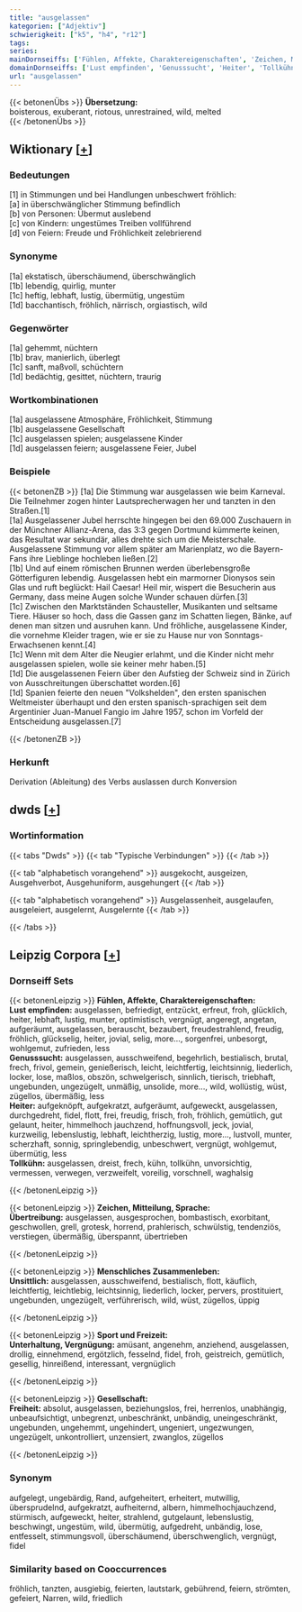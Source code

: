 ```yaml
---
title: "ausgelassen"
kategorien: ["Adjektiv"]
schwierigkeit: ["k5", "h4", "r12"]
tags:
series:
mainDornseiffs: ['Fühlen, Affekte, Charaktereigenschaften', 'Zeichen, Mitteilung, Sprache', 'Menschliches Zusammenleben', 'Sport und Freizeit', 'Gesellschaft']
domainDornseiffs: ['Lust empfinden', 'Genusssucht', 'Heiter', 'Tollkühn', 'Übertreibung', 'Unsittlich', 'Unterhaltung, Vergnügung', 'Freiheit']
url: "ausgelassen"
---
```


{{< betonenÜbs >}}
**Übersetzung:**  
boisterous, exuberant, riotous, unrestrained, wild, melted  
{{< /betonenÜbs >}}

## Wiktionary [[+](https://de.wiktionary.org/wiki/ausgelassen)]

### Bedeutungen
[1] in Stimmungen und bei Handlungen unbeschwert fröhlich:  
[a] in überschwänglicher Stimmung befindlich  
[b] von Personen: Übermut auslebend  
[c] von Kindern: ungestümes Treiben vollführend  
[d] von Feiern: Freude und Fröhlichkeit zelebrierend  

### Synonyme
[1a] ekstatisch, überschäumend, überschwänglich  
[1b] lebendig, quirlig, munter  
[1c] heftig, lebhaft, lustig, übermütig, ungestüm  
[1d] bacchantisch, fröhlich, närrisch, orgiastisch, wild  

### Gegenwörter
[1a] gehemmt, nüchtern  
[1b] brav, manierlich, überlegt  
[1c] sanft, maßvoll, schüchtern  
[1d] bedächtig, gesittet, nüchtern, traurig  

### Wortkombinationen
[1a] ausgelassene Atmosphäre, Fröhlichkeit, Stimmung  
[1b] ausgelassene Gesellschaft  
[1c] ausgelassen spielen; ausgelassene Kinder  
[1d] ausgelassen feiern; ausgelassene Feier, Jubel  

### Beispiele
{{< betonenZB >}}
[1a] Die Stimmung war ausgelassen wie beim Karneval. Die Teilnehmer zogen hinter Lautsprecherwagen her und tanzten in den Straßen.[1]  
[1a] Ausgelassener Jubel herrschte hingegen bei den 69.000 Zuschauern in der Münchner Allianz-Arena, das 3:3 gegen Dortmund kümmerte keinen, das Resultat war sekundär, alles drehte sich um die Meisterschale. Ausgelassene Stimmung vor allem später am Marienplatz, wo die Bayern-Fans ihre Lieblinge hochleben ließen.[2]  
[1b] Und auf einem römischen Brunnen werden überlebensgroße Götterfiguren lebendig. Ausgelassen hebt ein marmorner Dionysos sein Glas und ruft beglückt: Hail Caesar! Heil mir, wispert die Besucherin aus Germany, dass meine Augen solche Wunder schauen dürfen.[3]  
[1c] Zwischen den Marktständen Schausteller, Musikanten und seltsame Tiere. Häuser so hoch, dass die Gassen ganz im Schatten liegen, Bänke, auf denen man sitzen und ausruhen kann. Und fröhliche, ausgelassene Kinder, die vornehme Kleider tragen, wie er sie zu Hause nur von Sonntags-Erwachsenen kennt.[4]  
[1c] Wenn mit dem Alter die Neugier erlahmt, und die Kinder nicht mehr ausgelassen spielen, wolle sie keiner mehr haben.[5]  
[1d] Die ausgelassenen Feiern über den Aufstieg der Schweiz sind in Zürich von Ausschreitungen überschattet worden.[6]  
[1d] Spanien feierte den neuen "Volkshelden", den ersten spanischen Weltmeister überhaupt und den ersten spanisch-sprachigen seit dem Argentinier Juan-Manuel Fangio im Jahre 1957, schon im Vorfeld der Entscheidung ausgelassen.[7]  

{{< /betonenZB >}}
### Herkunft
Derivation (Ableitung) des Verbs auslassen durch Konversion  



## dwds [[+](https://www.dwds.de/wb/ausgelassen)]

### Wortinformation
{{< tabs "Dwds" >}}
{{< tab "Typische Verbindungen" >}}
{{< /tab >}}

{{< tab "alphabetisch vorangehend" >}}
ausgekocht, ausgeizen, Ausgehverbot, Ausgehuniform, ausgehungert
{{< /tab >}}

{{< tab "alphabetisch vorangehend" >}}
Ausgelassenheit, ausgelaufen, ausgeleiert, ausgelernt, Ausgelernte
{{< /tab >}}

{{< /tabs >}}

## Leipzig Corpora [[+](https://corpora.uni-leipzig.de/en/res?word=ausgelassen&corpusId=deu_newscrawl-public_2018)]

### Dornseiff Sets
{{< betonenLeipzig >}}
**Fühlen, Affekte, Charaktereigenschaften:**  
**Lust empfinden:** ausgelassen, befriedigt, entzückt, erfreut, froh, glücklich, heiter, lebhaft, lustig, munter, optimistisch, vergnügt, angeregt, angetan, aufgeräumt, ausgelassen, berauscht, bezaubert, freudestrahlend, freudig, fröhlich, glückselig, heiter, jovial, selig, more..., sorgenfrei, unbesorgt, wohlgemut, zufrieden, less  
**Genusssucht:** ausgelassen, ausschweifend, begehrlich, bestialisch, brutal, frech, frivol, gemein, genießerisch, leicht, leichtfertig, leichtsinnig, liederlich, locker, lose, maßlos, obszön, schwelgerisch, sinnlich, tierisch, triebhaft, ungebunden, ungezügelt, unmäßig, unsolide, more..., wild, wollüstig, wüst, zügellos, übermäßig, less  
**Heiter:** aufgeknöpft, aufgekratzt, aufgeräumt, aufgeweckt, ausgelassen, durchgedreht, fidel, flott, frei, freudig, frisch, froh, fröhlich, gemütlich, gut gelaunt, heiter, himmelhoch jauchzend, hoffnungsvoll, jeck, jovial, kurzweilig, lebenslustig, lebhaft, leichtherzig, lustig, more..., lustvoll, munter, scherzhaft, sonnig, springlebendig, unbeschwert, vergnügt, wohlgemut, übermütig, less  
**Tollkühn:** ausgelassen, dreist, frech, kühn, tollkühn, unvorsichtig, vermessen, verwegen, verzweifelt, voreilig, vorschnell, waghalsig  

{{< /betonenLeipzig >}}


{{< betonenLeipzig >}}
**Zeichen, Mitteilung, Sprache:**  
**Übertreibung:** ausgelassen, ausgesprochen, bombastisch, exorbitant, geschwollen, grell, grotesk, horrend, prahlerisch, schwülstig, tendenziös, verstiegen, übermäßig, überspannt, übertrieben  

{{< /betonenLeipzig >}}


{{< betonenLeipzig >}}
**Menschliches Zusammenleben:**  
**Unsittlich:** ausgelassen, ausschweifend, bestialisch, flott, käuflich, leichtfertig, leichtlebig, leichtsinnig, liederlich, locker, pervers, prostituiert, ungebunden, ungezügelt, verführerisch, wild, wüst, zügellos, üppig  

{{< /betonenLeipzig >}}


{{< betonenLeipzig >}}
**Sport und Freizeit:**  
**Unterhaltung, Vergnügung:** amüsant, angenehm, anziehend, ausgelassen, drollig, einnehmend, ergötzlich, fesselnd, fidel, froh, geistreich, gemütlich, gesellig, hinreißend, interessant, vergnüglich  

{{< /betonenLeipzig >}}


{{< betonenLeipzig >}}
**Gesellschaft:**  
**Freiheit:** absolut, ausgelassen, beziehungslos, frei, herrenlos, unabhängig, unbeaufsichtigt, unbegrenzt, unbeschränkt, unbändig, uneingeschränkt, ungebunden, ungehemmt, ungehindert, ungeniert, ungezwungen, ungezügelt, unkontrolliert, unzensiert, zwanglos, zügellos  

{{< /betonenLeipzig >}}

### Synonym
aufgelegt, ungebärdig, Rand, aufgeheitert, erheitert, mutwillig, übersprudelnd, aufgekratzt, aufheiternd, albern, himmelhochjauchzend, stürmisch, aufgeweckt, heiter, strahlend, gutgelaunt, lebenslustig, beschwingt, ungestüm, wild, übermütig, aufgedreht, unbändig, lose, entfesselt, stimmungsvoll, überschäumend, überschwenglich, vergnügt, fidel


### Similarity based on Cooccurrences
fröhlich, tanzten, ausgiebig, feierten, lautstark, gebührend, feiern, strömten, gefeiert, Narren, wild, friedlich

